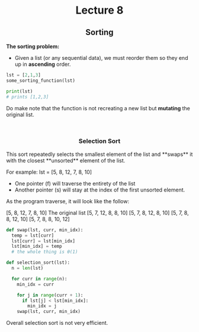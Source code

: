 <div align = "center" >

# Lecture 8
## Sorting
  
</div>

**The sorting problem:**
- Given a list (or any sequential data), we must reorder them so they end up in **ascending** order.

```python
lst = [2,1,3]
some_sorting_function(lst)

print(lst)
# prints [1,2,3]
```
Do make note that the function is not recreating a new list but **mutating** the original list. 

</br> 

<div align = "center">
  
### Selection Sort

</div>
This sort repeatedly selects the smallest element of the list and **swaps** it with the closest **unsorted** element of the list. 

For example:
lst = \[5, 8, 12, 7, 8, 10]

- One pointer (f) will traverse the entirety of the list
- Another pointer (s) will stay at the index of the first unsorted element.

As the program traverse, it will look like the follow:

\[5, 8, 12, 7, 8, 10] The original list
\[5, 7, 12, 8, 8, 10]
\[5, 7, 8, 12, 8, 10]
\[5, 7, 8, 8, 12, 10]
\[5, 7, 8, 8, 10, 12]

```python
def swap(lst, curr, min_idx):
  temp = lst[curr]
  lst[curr] = lst[min_idx]
  lst[min_idx] = temp
  # the whole thing is θ(1)

def selection_sort(lst):
  n = len(lst)

  for curr in range(n):
    min_idx = curr

    for j in range(curr + 1):
      if lst[j] < lst[min_idx]:
        min_idx = j
    swap(lst, curr, min_idx)
```
Overall selection sort is not very efficient. 

